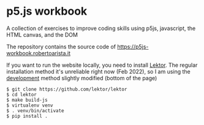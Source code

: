 # p5.js workbook
A collection of exercises to improve coding skills using p5js, javascript, the HTML canvas, and the DOM

The repository contains the source code of https://p5js-workbook.robertoarista.it

If you want to run the website locally, you need to install [Lektor](https://www.getlektor.com). The regular installation method it's unreliable right now (Feb 2022), so I am using the [development](https://www.getlektor.com/docs/installation/) method slightly modified (bottom of the page)

```shell
$ git clone https://github.com/lektor/lektor
$ cd lektor
$ make build-js
$ virtualenv venv
$ . venv/bin/activate
$ pip install .
```